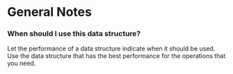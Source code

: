 # General Notes

### When should I use this data structure?

Let the performance of a data structure indicate when it should be used.
Use the data structure that has the best performance for the operations that you need. 
